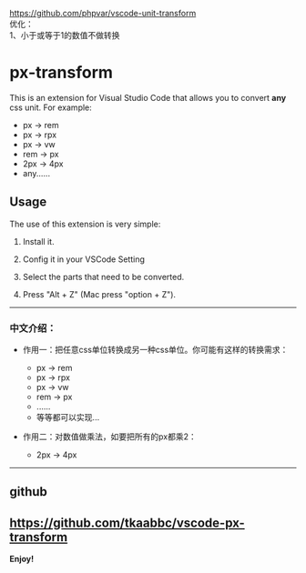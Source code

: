 https://github.com/phpvar/vscode-unit-transform  
优化：  
1、小于或等于1的数值不做转换




# px-transform

This is an extension for Visual Studio Code that allows you to convert **any** css unit. For example:
- px -> rem  
- px -> rpx  
- px -> vw
- rem -> px
- 2px -> 4px
- any......

## Usage

The use of this extension is very simple:  

1. Install it.

2. Config it in your VSCode Setting

3. Select the parts that need to be converted.

4. Press "Alt + Z" (Mac press "option + Z").
---


### 中文介绍：  

  - 作用一：把任意css单位转换成另一种css单位。你可能有这样的转换需求：  
    - px -> rem  
    - px -> rpx  
    - px -> vw
    - rem -> px
    - ......
    - 等等都可以实现...
  
  - 作用二：对数值做乘法，如要把所有的px都乘2：
    - 2px -> 4px  
---

## github

https://github.com/tkaabbc/vscode-px-transform
-----------------------------------------------------------------------------------------------------------

**Enjoy!**
